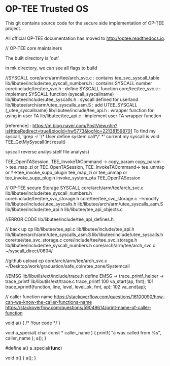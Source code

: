 # OP-TEE Trusted OS
This git contains source code for the secure side implementation of OP-TEE
project.

All official OP-TEE documentation has moved to http://optee.readthedocs.io.

// OP-TEE core maintainers



The built directory is 'out' 

in mk directory, we can see all flags to build



//SYSCALL
core/arch/arm/tee/arch_svc.c	: contains tee_svc_syscall_table
lib/libutee/include/tee_syscall_numbers.h	: contains SYSCALL number
core/include/tee/tee_svc.h		: define SYSCALL function
core/tee/tee_svc.c				: implement SYSCALL function                    (syscall_syscallname)
lib/libutee/include/utee_syscalls.h	: syscall defined for userland
lib/libutee/arch/arm/utee_syscalls_asm.S : add UTEE_SYSCALL                     (_utee_syscallname)
lib/libutee/include/tee_api.h	: wrapper function for using in user TA
lib/libutee/tee_api.c			: implement user TA wrapper function

[reference] : https://m.blog.naver.com/PostView.nhn?isHttpsRedirect=true&blogId=hw5773&logNo=221381598701
To find my syscall, 'grep -r '/* User define system call*/' *'
current my syscall is void TEE_GetMySyscall(int result)

syscall reverse analysis(elf file analysis)

TEE_OpenTASession, TEE_InvokeTACommand -> copy_param
copy_param -> tee_map_zi    or    TEE_OpenTASession, TEE_InvokeTACommand-> tee_unmap or ?->tee_invoke_supp_plugin
tee_map_zi or tee_unmap  or tee_invoke_supp_plugin
invoke_system_pta
TEE_OpenTASession





// OP-TEE secure Storage SYSCALL
core/arch/arm/tee/arch_svc.c
lib/libutee/include/tee_syscall_numbers.h
core/include/tee/tee_svc_storage.h
core/tee/tee_svc_storage.c                          -->modify
lib/libutee/include/utee_syscalls.h
lib/libutee/arch/arm/utee_syscalls_asm.S
lib/libutee/include/tee_api.h
lib/libutee/tee_api_objects.c

//ERROR CODE
lib/libutee/include/tee_api_defines.h


// back up
cp lib/libutee/tee_api.c lib/libutee/include/tee_api.h lib/libutee/arch/arm/utee_syscalls_asm.S lib/libutee/include/utee_syscalls.h core/tee/tee_svc_storage.c core/include/tee/tee_svc_storage.h lib/libutee/include/tee_syscall_numbers.h core/arch/arm/tee/arch_svc.c ~/syscall_direct/0804/

//github upload
cp  core/arch/arm/tee/arch_svc.c ~/Desktop/work/graduation/safe_coin/tee_zone/Systemcall



//EMSG
lib/libutils/ext/include/trace.h
        define EMSG ->  trace_printf_helper -> trace_printf
lib/libutils/ext/trace.c
        trace_printf
100     va_start(ap, fmt);
101     trace_vprintf(function, line, level, level_ok, fmt, ap);
102     va_end(ap);


// caller function name
https://stackoverflow.com/questions/16100090/how-can-we-know-the-caller-functions-name
https://stackoverflow.com/questions/59049614/print-name-of-caller-function


void a()
{
    /* Your code */
}

void a_special( char const * caller_name )
{
    printf( "a was called from %s", caller_name );
    a();
}

#define a() a_special(__func__)

void b()
{
    a();
}


